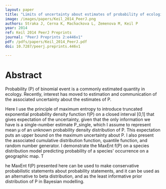 ```yaml
---
layout: paper
title: "Limits of uncertainty about estimates of probability of ecological events"
image: /images/papers/Keil_2014_PeerJ.png
authors: Straka J, Cerna K, Machackova L, Zemenova M, Keil P
year: 2014
ref: Keil 2014 PeerJ Preprints
journal: "PeerJ Preprints 2:e446v1"
pdf: /pdfs/papers/Keil_2014_PeerJ.pdf
doi: 10.7287/peerj.preprints.446v1

---
```


# Abstract

Probability (P) of binomial event is a commonly estimated quantity in ecology. Recently, interest has moved to estimation and communication of the associated uncertainty about the estimates of P. 

Here I use the principle of maximum entropy to introduce truncated exponential probability density function f(P) on a closed interval [0,1] that gives expectation of the uncertainty, given that the only information we have is a single-number estimate P_single, which I assume to represent mean μ of an unknown probability density distribution of P. This expectation puts an upper bound on the maximum uncertainty about P. I also present the associated cumulative distribution function, quantile function, and random number generator. I demonstrate the MaxEnt f(P) on a species distribution model predicting probability of a species' occurrence on a geographic map. T

he MaxEnt f(P) presented here can be used to make conservative probabilistic statements about probability statements, and it can be used as an alternative to beta distribution, and as the least informative prior distribution of P in Bayesian modelling.

